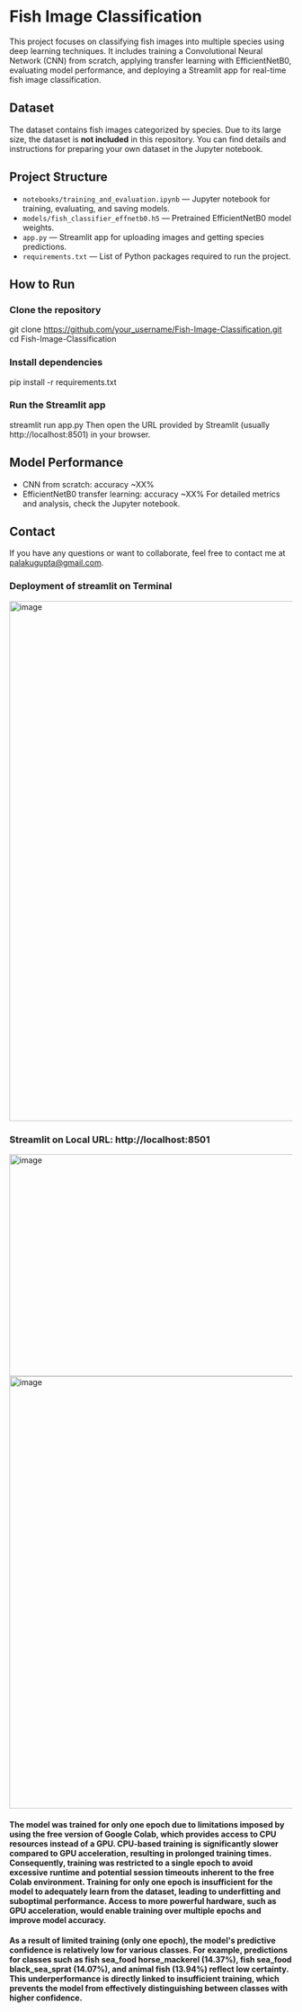 # Fish Image Classification  
This project focuses on classifying fish images into multiple species using deep learning techniques. It includes training a Convolutional Neural Network (CNN) from scratch, applying transfer learning with EfficientNetB0, evaluating model performance, and deploying a Streamlit app for real-time fish image classification.

## Dataset
The dataset contains fish images categorized by species. Due to its large size, the dataset is **not included** in this repository. You can find details and instructions for preparing your own dataset in the Jupyter notebook.

## Project Structure
- `notebooks/training_and_evaluation.ipynb` — Jupyter notebook for training, evaluating, and saving models.
- `models/fish_classifier_effnetb0.h5` — Pretrained EfficientNetB0 model weights.
- `app.py` — Streamlit app for uploading images and getting species predictions.
- `requirements.txt` — List of Python packages required to run the project.

## How to Run
### Clone the repository
git clone https://github.com/your_username/Fish-Image-Classification.git
cd Fish-Image-Classification

### Install dependencies
pip install -r requirements.txt

### Run the Streamlit app
streamlit run app.py
Then open the URL provided by Streamlit (usually http://localhost:8501) in your browser.

## Model Performance
- CNN from scratch: accuracy ~XX%
- EfficientNetB0 transfer learning: accuracy ~XX%
For detailed metrics and analysis, check the Jupyter notebook.

## Contact
If you have any questions or want to collaborate, feel free to contact me at palakugupta@gmail.com.

### Deployment of streamlit on Terminal 

<img width="758" height="925" alt="image" src="https://github.com/user-attachments/assets/1e82a7bc-2fd6-4588-b037-ef1266256b9f" />

### Streamlit on Local URL: http://localhost:8501
<img width="1320" height="395" alt="image" src="https://github.com/user-attachments/assets/952493ae-270d-44c8-bc5e-484162d7725c" />
<img width="1267" height="769" alt="image" src="https://github.com/user-attachments/assets/87b1cd0f-c9c4-4b36-8327-43c633575229" />

#### The model was trained for only one epoch due to limitations imposed by using the free version of Google Colab, which provides access to CPU resources instead of a GPU. CPU-based training is significantly slower compared to GPU acceleration, resulting in prolonged training times. Consequently, training was restricted to a single epoch to avoid excessive runtime and potential session timeouts inherent to the free Colab environment. Training for only one epoch is insufficient for the model to adequately learn from the dataset, leading to underfitting and suboptimal performance. Access to more powerful hardware, such as GPU acceleration, would enable training over multiple epochs and improve model accuracy.

#### As a result of limited training (only one epoch), the model's predictive confidence is relatively low for various classes. For example, predictions for classes such as fish sea_food horse_mackerel (14.37%), fish sea_food black_sea_sprat (14.07%), and animal fish (13.94%) reflect low certainty. This underperformance is directly linked to insufficient training, which prevents the model from effectively distinguishing between classes with higher confidence.





